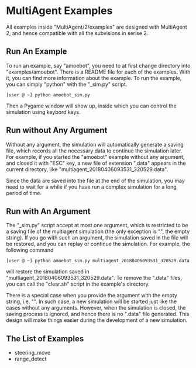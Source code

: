 # MultiAgent Examples

All examples inside "MultiAgent/2/examples" are designed with MultiAgent 2,
and hence compatible with all the subvisions in serise 2.

## Run An Example
To run an example, say "amoebot", you need to at first change directory into "examples/amoebot".
There is a README file for each of the examples. With it, you can find more information about
the example. To run the example, you can simply "python" with the "\_sim.py" script.

	[user @ ~] python amoebot_sim.py

Then a Pygame window will show up, inside which you can control the simulation using keybord keys.

## Run without Any Argument

Without any argument, the simulation will automatically generate a saving file, which records all
the necessary data to continue the simulation later. For example, if you started the "amoebot" example
without any argument, and closed it with "ESC" key, a new file of extension ".data" appears in the
current directory, like "multiagent_20180406093531_320529.data".

Since the data are saved into the file at the end of the simulation, you may need to wait for a while
if you have run a complex simulation for a long period of time.

## Run with An Argument

The "\_sim.py" script accept at most one argument, which is restricted to be a saving file of the multiagent simulation
(the only exception is "", the empty string).
If you go with such an argument, the simulation saved in the file will be restored, and you can replay or
continue the simulation. For example, the following command

	[user @ ~] python amoebot_sim.py multiagent_20180406093531_320529.data

will restore the simulation saved in "multiagent_20180406093531_320529.data".
To remove the ".data" files, you can call the "clear.sh" script in the example's directory.

There is a special case when you provide the argument with the empty string, i.e. "".
In such case, a new simulation will be started just like the cases without any arguments. However,
when the simulation is closed, the saving process is ignored, and hence there is no ".data" file generated.
This design will make things easier during the development of a new simulation.


## The List of Examples

- steering_move
- range_detect
